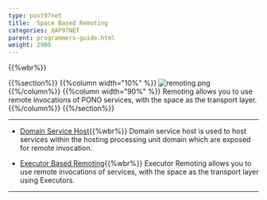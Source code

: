 ```yaml
---
type: post97net
title:  Space Based Remoting
categories: XAP97NET
parent: programmers-guide.html
weight: 2900
---
```


{{%wbr%}}

{{%section%}}
{{%column width="10%" %}}
![remoting.png](/attachment_files/subject/remoting.png)
{{%/column%}}
{{%column width="90%" %}}
Remoting allows you to use remote invocations of PONO services, with the space as the transport layer.
{{%/column%}}
{{%/section%}}

<hr/>

- [Domain Service Host](./domain-service-host.html){{%wbr%}}
Domain service host is used to host services within the hosting processing unit domain which are exposed for remote invocation.

- [Executor Based Remoting](./executor-based-remoting.html){{%wbr%}}
Executor Remoting allows you to use remote invocations of services, with the space as the transport layer using Executors.
<hr/>
